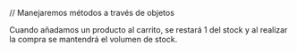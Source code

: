 // Manejaremos métodos a través de objetos

Cuando añadamos un producto al carrito, se restará 1 del stock y al realizar la compra se mantendrá el volumen de stock. 


